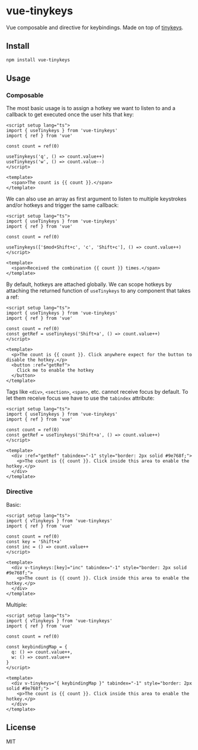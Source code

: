 # vue-tinykeys

Vue composable and directive for keybindings. Made on top of [tinykeys](https://github.com/jamiebuilds/tinykeys).

## Install

```bash
npm install vue-tinykeys
```

## Usage

### Composable

The most basic usage is to assign a hotkey we want to listen to and a callback to get executed once the user hits that key:

```vue
<script setup lang="ts">
import { useTinykeys } from 'vue-tinykeys'
import { ref } from 'vue'

const count = ref(0)

useTinykeys('q', () => count.value++)
useTinykeys('w', () => count.value--)
</script>

<template>
  <span>The count is {{ count }}.</span>
</template>
```

We can also use an array as first argument to listen to multiple keystrokes and/or hotkeys and trigger the same callback:

```vue
<script setup lang="ts">
import { useTinykeys } from 'vue-tinykeys'
import { ref } from 'vue'

const count = ref(0)

useTinykeys(['$mod+Shift+c', 'c', 'Shift+c'], () => count.value++)
</script>

<template>
  <span>Received the combination {{ count }} times.</span>
</template>
```

By default, hotkeys are attached globally. We can scope hotkeys by attaching the returned function of `useTinykeys` to any component that takes a ref:

```vue
<script setup lang="ts">
import { useTinykeys } from 'vue-tinykeys'
import { ref } from 'vue'

const count = ref(0)
const getRef = useTinykeys('Shift+a', () => count.value++)
</script>

<template>
  <p>The count is {{ count }}. Click anywhere expect for the button to disable the hotkey.</p>
  <button :ref="getRef">
    Click me to enable the hotkey
  </button>
</template>
```

Tags like `<div>`, `<section>`, `<span>`, etc. cannot receive focus by default. To let them receive focus we have to use the `tabindex` attribute:

```vue
<script setup lang="ts">
import { useTinykeys } from 'vue-tinykeys'
import { ref } from 'vue'

const count = ref(0)
const getRef = useTinykeys('Shift+a', () => count.value++)
</script>

<template>
  <div :ref="getRef" tabindex="-1" style="border: 2px solid #9e768f;">
    <p>The count is {{ count }}. Click inside this area to enable the hotkey.</p>
  </div>
</template>
```

### Directive

Basic:

```vue
<script setup lang="ts">
import { vTinykeys } from 'vue-tinykeys'
import { ref } from 'vue'

const count = ref(0)
const key = 'Shift+a'
const inc = () => count.value++
</script>

<template>
  <div v-tinykeys:[key]="inc" tabindex="-1" style="border: 2px solid #9e768f;">
    <p>The count is {{ count }}. Click inside this area to enable the hotkey.</p>
  </div>
</template>
```

Multiple:

```vue
<script setup lang="ts">
import { vTinykeys } from 'vue-tinykeys'
import { ref } from 'vue'

const count = ref(0)

const keybindingMap = {
  q: () => count.value++,
  w: () => count.value++
}
</script>

<template>
  <div v-tinykeys="{ keybindingMap }" tabindex="-1" style="border: 2px solid #9e768f;">
    <p>The count is {{ count }}. Click inside this area to enable the hotkey.</p>
  </div>
</template>
```

## License

MIT
